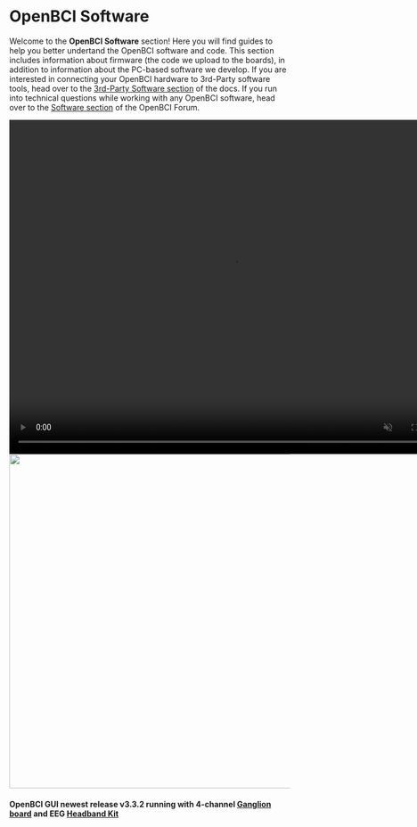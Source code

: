 # OpenBCI Software

Welcome to the **OpenBCI Software** section! Here you will find guides to help you better undertand the OpenBCI software and code. This section includes information about firmware (the code we upload to the boards), in addition to information about the PC-based software we develop. If you are interested in connecting your OpenBCI hardware to 3rd-Party software tools, head over to the [3rd-Party Software section](http://docs.openbci.com/3rd%20Party%20Software) of the docs. If you run into technical questions while working with any OpenBCI software, head over to the [Software section](http://openbci.com/index.php/forum/#/categories/software) of the OpenBCI Forum.

<video autoplay="" loop="" muted="" playsinline="" width="800" height="600">
    <source src="https://github.com/OpenBCI/Docs/blob/master/assets/headband-images/GUI_Ganglion_Clip.mov?raw=true" type="video/mp4" />
    Your browser does not support HTML5 videos.
</video>


<img src="https://github.com/OpenBCI/Docs/blob/master/assets/headband-images/GUI_Ganglion_Impedance.png?raw=true" width="800" height="600">

#### OpenBCI GUI newest release v3.3.2 running with 4-channel [Ganglion board](https://shop.openbci.com/collections/frontpage/products/pre-order-ganglion-board?variant=13461804483) and EEG [Headband Kit](https://shop.openbci.com/collections/frontpage/products/openbci-eeg-headband-kit?variant=8120393760782)
